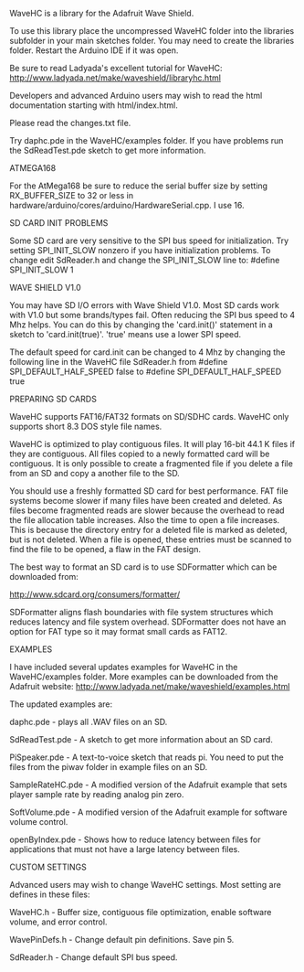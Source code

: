 WaveHC is a library for the Adafruit Wave Shield.

To use this library place the uncompressed WaveHC folder into the 
libraries subfolder in your main sketches folder.  You may need to
create the libraries folder.  Restart the Arduino IDE if it was open.

Be sure to read Ladyada's excellent tutorial for WaveHC:
http://www.ladyada.net/make/waveshield/libraryhc.html

Developers and advanced Arduino users may wish to read the html
documentation starting with html/index.html.

Please read the changes.txt file.

Try daphc.pde in the WaveHC/examples folder.  If you have
problems run the SdReadTest.pde sketch to get more information.


ATMEGA168

For the AtMega168 be sure to reduce the serial buffer size by setting 
RX_BUFFER_SIZE to 32 or less in 
hardware/arduino/cores/arduino/HardwareSerial.cpp.  I use 16.


SD CARD INIT PROBLEMS

Some SD card are very sensitive to the SPI bus speed for initialization.
Try setting SPI_INIT_SLOW nonzero if you have initialization problems.
To change edit SdReader.h and change the SPI_INIT_SLOW line to:
#define SPI_INIT_SLOW 1


WAVE SHIELD V1.0

You may have SD I/O errors with Wave Shield V1.0.  Most SD cards
work with V1.0 but some brands/types fail.  Often reducing the SPI
bus speed to 4 Mhz helps.  You can do this by changing the 'card.init()'
statement in a sketch to 'card.init(true)'.  'true' means use a lower
SPI speed.

The default speed for card.init can be changed to 4 Mhz by changing
the following line in the WaveHC file SdReader.h from
#define SPI_DEFAULT_HALF_SPEED false
to
#define SPI_DEFAULT_HALF_SPEED true


PREPARING SD CARDS

WaveHC supports FAT16/FAT32 formats on SD/SDHC cards.  WaveHC only
supports short 8.3 DOS style file names.

WaveHC is optimized to play contiguous files. It will play 16-bit
44.1 K files if they are contiguous.  All files copied to a newly
formatted card will be contiguous. It is only possible to create a
fragmented file if you delete a file from an SD and copy a another
file to the SD.

You should use a freshly formatted SD card for best performance.  FAT
file systems become slower if many files have been created and deleted.
As files become fragmented reads are slower because the overhead to
read the file allocation table increases.  Also the time to open a file
increases.  This is because the directory entry for a deleted file is
marked as deleted, but is not deleted.  When a file is opened, these
entries must be scanned to find the file to be opened, a flaw in the
FAT design.

The best way to format an SD card is to use SDFormatter which can be
downloaded from:

http://www.sdcard.org/consumers/formatter/

SDFormatter aligns flash  boundaries with file system structures which
reduces latency and file system overhead.  SDFormatter does not have an
option for FAT type so it may format small cards as FAT12.


EXAMPLES

I have included several updates examples for WaveHC in the WaveHC/examples 
folder.  More examples can be downloaded from the Adafruit website:
http://www.ladyada.net/make/waveshield/examples.html

The updated examples are:

daphc.pde - plays all .WAV files on an SD.

SdReadTest.pde - A sketch to get more information about an SD card.

PiSpeaker.pde - A text-to-voice sketch that reads pi.  You need to
                put the files from the piwav folder in example files
                on an SD.
                
SampleRateHC.pde - A modified version of the Adafruit example that
                   sets player sample rate by reading analog pin zero.
                   
SoftVolume.pde - A modified version of the Adafruit example
                 for software volume control.


openByIndex.pde - Shows how to reduce latency between files for
                  applications that must not have a large latency
                  between files.

                  
CUSTOM SETTINGS

Advanced users may wish to change WaveHC settings.  Most setting are
defines in these files:

WaveHC.h  - Buffer size, contiguous file optimization, enable software
            volume, and error control.

WavePinDefs.h - Change default pin definitions. Save pin 5.

SdReader.h - Change default SPI bus speed.
